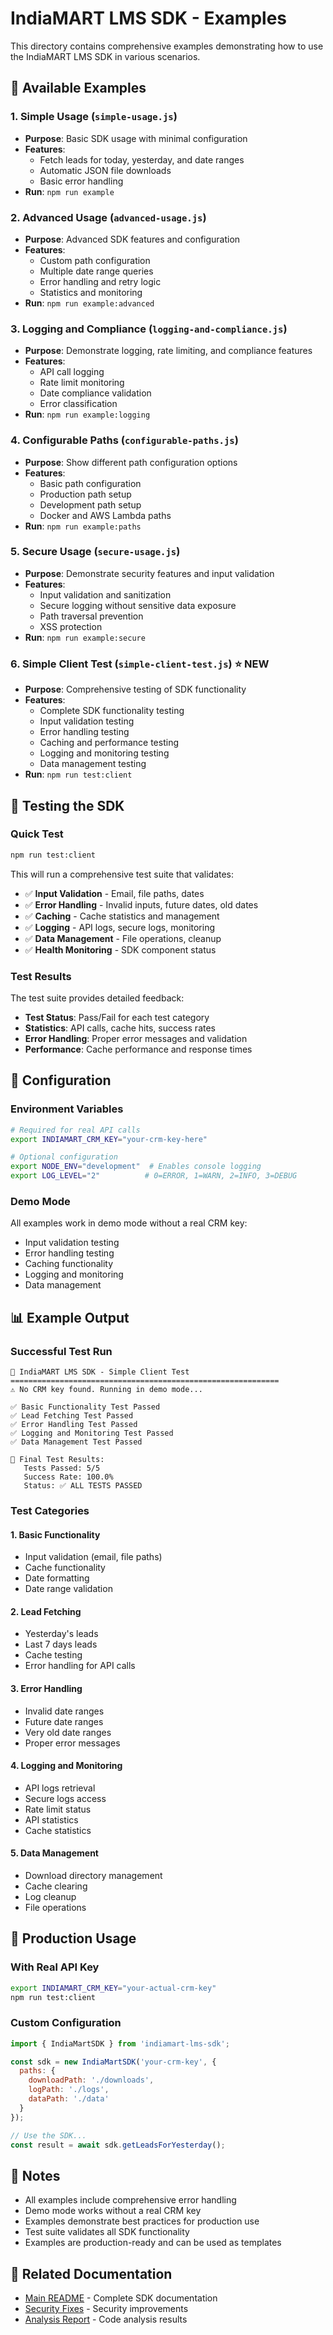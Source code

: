 # IndiaMART LMS SDK - Examples

This directory contains comprehensive examples demonstrating how to use the IndiaMART LMS SDK in various scenarios.

## 📁 Available Examples

### 1. **Simple Usage** (`simple-usage.js`)
- **Purpose**: Basic SDK usage with minimal configuration
- **Features**: 
  - Fetch leads for today, yesterday, and date ranges
  - Automatic JSON file downloads
  - Basic error handling
- **Run**: `npm run example`

### 2. **Advanced Usage** (`advanced-usage.js`)
- **Purpose**: Advanced SDK features and configuration
- **Features**:
  - Custom path configuration
  - Multiple date range queries
  - Error handling and retry logic
  - Statistics and monitoring
- **Run**: `npm run example:advanced`

### 3. **Logging and Compliance** (`logging-and-compliance.js`)
- **Purpose**: Demonstrate logging, rate limiting, and compliance features
- **Features**:
  - API call logging
  - Rate limit monitoring
  - Date compliance validation
  - Error classification
- **Run**: `npm run example:logging`

### 4. **Configurable Paths** (`configurable-paths.js`)
- **Purpose**: Show different path configuration options
- **Features**:
  - Basic path configuration
  - Production path setup
  - Development path setup
  - Docker and AWS Lambda paths
- **Run**: `npm run example:paths`

### 5. **Secure Usage** (`secure-usage.js`)
- **Purpose**: Demonstrate security features and input validation
- **Features**:
  - Input validation and sanitization
  - Secure logging without sensitive data exposure
  - Path traversal prevention
  - XSS protection
- **Run**: `npm run example:secure`

### 6. **Simple Client Test** (`simple-client-test.js`) ⭐ **NEW**
- **Purpose**: Comprehensive testing of SDK functionality
- **Features**:
  - Complete SDK functionality testing
  - Input validation testing
  - Error handling testing
  - Caching and performance testing
  - Logging and monitoring testing
  - Data management testing
- **Run**: `npm run test:client`

## 🧪 Testing the SDK

### Quick Test
```bash
npm run test:client
```

This will run a comprehensive test suite that validates:
- ✅ **Input Validation** - Email, file paths, dates
- ✅ **Error Handling** - Invalid inputs, future dates, old dates
- ✅ **Caching** - Cache statistics and management
- ✅ **Logging** - API logs, secure logs, monitoring
- ✅ **Data Management** - File operations, cleanup
- ✅ **Health Monitoring** - SDK component status

### Test Results
The test suite provides detailed feedback:
- **Test Status**: Pass/Fail for each test category
- **Statistics**: API calls, cache hits, success rates
- **Error Handling**: Proper error messages and validation
- **Performance**: Cache performance and response times

## 🔧 Configuration

### Environment Variables
```bash
# Required for real API calls
export INDIAMART_CRM_KEY="your-crm-key-here"

# Optional configuration
export NODE_ENV="development"  # Enables console logging
export LOG_LEVEL="2"          # 0=ERROR, 1=WARN, 2=INFO, 3=DEBUG
```

### Demo Mode
All examples work in demo mode without a real CRM key:
- Input validation testing
- Error handling testing
- Caching functionality
- Logging and monitoring
- Data management

## 📊 Example Output

### Successful Test Run
```
🧪 IndiaMART LMS SDK - Simple Client Test
============================================================
⚠️ No CRM key found. Running in demo mode...

✅ Basic Functionality Test Passed
✅ Lead Fetching Test Passed
✅ Error Handling Test Passed
✅ Logging and Monitoring Test Passed
✅ Data Management Test Passed

🎯 Final Test Results:
   Tests Passed: 5/5
   Success Rate: 100.0%
   Status: ✅ ALL TESTS PASSED
```

### Test Categories

#### 1. **Basic Functionality**
- Input validation (email, file paths)
- Cache functionality
- Date formatting
- Date range validation

#### 2. **Lead Fetching**
- Yesterday's leads
- Last 7 days leads
- Cache testing
- Error handling for API calls

#### 3. **Error Handling**
- Invalid date ranges
- Future date ranges
- Very old date ranges
- Proper error messages

#### 4. **Logging and Monitoring**
- API logs retrieval
- Secure logs access
- Rate limit status
- API statistics
- Cache statistics

#### 5. **Data Management**
- Download directory management
- Cache clearing
- Log cleanup
- File operations

## 🚀 Production Usage

### With Real API Key
```bash
export INDIAMART_CRM_KEY="your-actual-crm-key"
npm run test:client
```

### Custom Configuration
```javascript
import { IndiaMartSDK } from 'indiamart-lms-sdk';

const sdk = new IndiaMartSDK('your-crm-key', {
  paths: {
    downloadPath: './downloads',
    logPath: './logs',
    dataPath: './data'
  }
});

// Use the SDK...
const result = await sdk.getLeadsForYesterday();
```

## 📝 Notes

- All examples include comprehensive error handling
- Demo mode works without a real CRM key
- Examples demonstrate best practices for production use
- Test suite validates all SDK functionality
- Examples are production-ready and can be used as templates

## 🔗 Related Documentation

- [Main README](../README.md) - Complete SDK documentation
- [Security Fixes](../SECURITY_AND_PERFORMANCE_FIXES.md) - Security improvements
- [Analysis Report](../COMPREHENSIVE_ANALYSIS_REPORT.md) - Code analysis results
